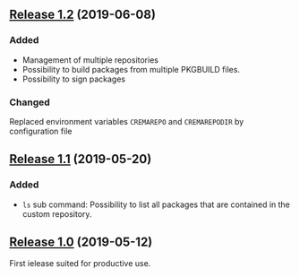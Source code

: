 ## [Release 1.2](https://github.com/mipimipi/crema/releases/tag/1.2) (2019-06-08)

### Added

* Management of multiple repositories
* Possibility to build packages from multiple PKGBUILD files.
* Possibility to sign packages

### Changed

Replaced environment variables `CREMAREPO` and `CREMAREPODIR` by configuration file

## [Release 1.1](https://github.com/mipimipi/crema/releases/tag/1.1) (2019-05-20)

### Added

* `ls` sub command: Possibility to list all packages that are contained in the custom repository.


## [Release 1.0](https://github.com/mipimipi/crema/releases/tag/1.0) (2019-05-12)

First ielease suited for productive use.
